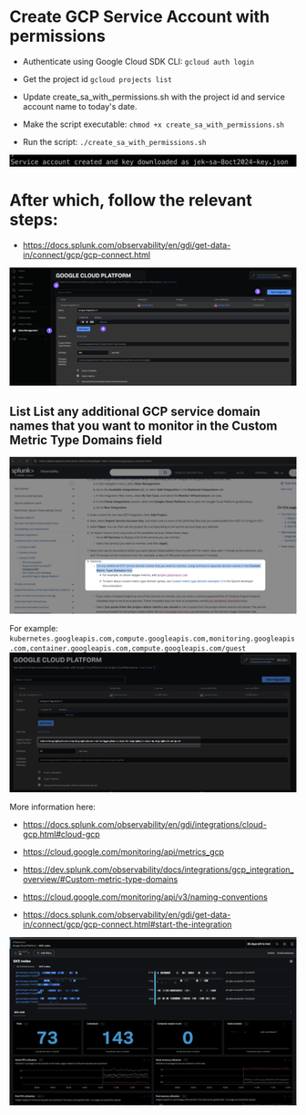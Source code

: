 # Create GCP Service Account with permissions

- Authenticate using Google Cloud SDK CLI: `gcloud auth login`

- Get the project id `gcloud projects list`

- Update create_sa_with_permissions.sh with the project id and service account name to today's date.

- Make the script executable: `chmod +x create_sa_with_permissions.sh`

- Run the script: `./create_sa_with_permissions.sh`

![](proof1.png)

# After which, follow the relevant steps:
- https://docs.splunk.com/observability/en/gdi/get-data-in/connect/gcp/gcp-connect.html

![](proof2.png)


## List List any additional GCP service domain names that you want to monitor in the Custom Metric Type Domains field

![](list.png)

For example: `kubernetes.googleapis.com,compute.googleapis.com,monitoring.googleapis.com,container.googleapis.com,compute.googleapis.com/guest`
![](example.png)

More information here:
- https://docs.splunk.com/observability/en/gdi/integrations/cloud-gcp.html#cloud-gcp

- https://cloud.google.com/monitoring/api/metrics_gcp

- https://dev.splunk.com/observability/docs/integrations/gcp_integration_overview/#Custom-metric-type-domains 

- https://cloud.google.com/monitoring/api/v3/naming-conventions

- https://docs.splunk.com/observability/en/gdi/get-data-in/connect/gcp/gcp-connect.html#start-the-integration

![](proof3.png)
